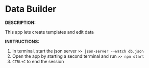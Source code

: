 
# Data Builder

**DESCRIPTION:**

This app lets create templates and edit data


**INSTRUCTIONS:**
1. In terminal, start the json server `>> json-server --watch db.json`
2. Open the app by starting a second terminal and run `>> npm start`
3. `CTRL+C` to end the session






